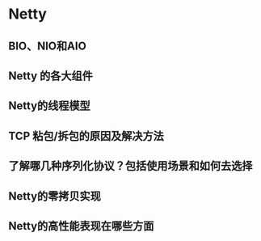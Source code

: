 # Netty

## BIO、NIO和AIO
## Netty 的各大组件
## Netty的线程模型
## TCP 粘包/拆包的原因及解决方法
## 了解哪几种序列化协议？包括使用场景和如何去选择
## Netty的零拷贝实现
## Netty的高性能表现在哪些方面